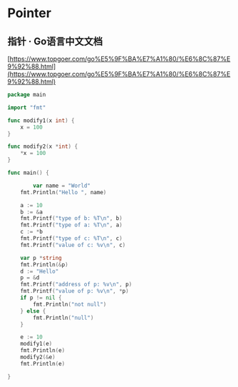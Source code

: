 # Pointer

## 指针 · Go语言中文文档

[https://www.topgoer.com/go%E5%9F%BA%E7%A1%80/%E6%8C%87%E9%92%88.html](https://www.topgoer.com/go%E5%9F%BA%E7%A1%80/%E6%8C%87%E9%92%88.html)

```go
package main

import "fmt"

func modify1(x int) {
	x = 100
}

func modify2(x *int) {
	*x = 100
}

func main() {

    	var name = "World"
	fmt.Println("Hello ", name)

	a := 10
	b := &a
	fmt.Printf("type of b: %T\n", b)
	fmt.Printf("type of a: %T\n", a)
	c := *b
	fmt.Printf("type of c: %T\n", c)
	fmt.Printf("value of c: %v\n", c)

	var p *string
	fmt.Println(&p)
	d := "Hello"
	p = &d
	fmt.Printf("address of p: %v\n", p)
	fmt.Printf("value of p: %v\n", *p)
	if p != nil {
		fmt.Println("not null")
	} else {
		fmt.Println("null")
	}

	e := 10
	modify1(e)
	fmt.Println(e)
	modify2(&e)
	fmt.Println(e)

}


```



